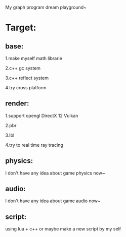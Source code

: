 My graph program dream playground~


# Target:

## base:

1.make myself math librarie

2.c++ gc system

3.c++ reflect system

4.try cross platform

## render:

1.support opengl DirectX 12 Vulkan

2.pbr

3.Ibl

4.try to real time ray tracing

## physics:

I don't have any idea about game physics now~

## audio:

I don't have any idea about game audio now~

## script:
using lua + c++ or maybe make a new script by my self
